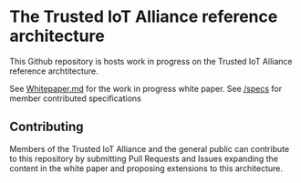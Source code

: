 # The Trusted IoT Alliance reference architecture


This Github repository is hosts work in progress on the Trusted IoT Alliance reference archtitecture.

See [Whitepaper.md](./WHITEPAPER.md) for the work in progress white paper.
See [/specs](./specs) for member contributed specifications

## Contributing

Members of the Trusted IoT Alliance and the general public can contribute to this repository by submitting Pull Requests and Issues expanding the content in the white paper and proposing extensions to this architecture.
